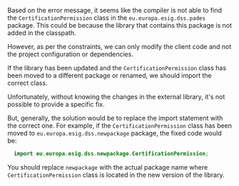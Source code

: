 Based on the error message, it seems like the compiler is not able to find the `CertificationPermission` class in the `eu.europa.esig.dss.pades` package. This could be because the library that contains this package is not added in the classpath.

However, as per the constraints, we can only modify the client code and not the project configuration or dependencies. 

If the library has been updated and the `CertificationPermission` class has been moved to a different package or renamed, we should import the correct class. 

Unfortunately, without knowing the changes in the external library, it's not possible to provide a specific fix. 

But, generally, the solution would be to replace the import statement with the correct one. For example, if the `CertificationPermission` class has been moved to `eu.europa.esig.dss.newpackage` package, the fixed code would be:

```java
  import eu.europa.esig.dss.newpackage.CertificationPermission;
```

You should replace `newpackage` with the actual package name where `CertificationPermission` class is located in the new version of the library.